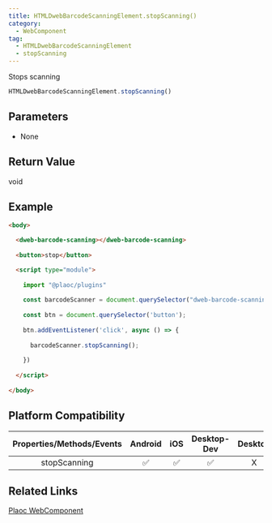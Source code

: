 ```yaml
---
title: HTMLDwebBarcodeScanningElement.stopScanning()
category:
  - WebComponent
tag:
  - HTMLDwebBarcodeScanningElement
  - stopScanning
---
```


Stops scanning

```js
HTMLDwebBarcodeScanningElement.stopScanning()
``` 

## Parameters

  - None
  
## Return Value

  void

## Example

```html
<body>

  <dweb-barcode-scanning></dweb-barcode-scanning>
  
  <button>stop</button>

  <script type="module">
  
    import "@plaoc/plugins"
    
    const barcodeScanner = document.querySelector("dweb-barcode-scanning")!
    
    const btn = document.querySelector('button');
    
    btn.addEventListener('click', async () => {
    
      barcodeScanner.stopScanning();
      
    })
    
  </script>
  
</body>
```

## Platform Compatibility 

| Properties/Methods/Events | Android | iOS | Desktop-Dev | Desktop |
|:-----------------:|:-------:|:---:|:----------:|:-------:|
| stopScanning      | ✅       | ✅   | ✅         | X       |

## Related Links

[Plaoc WebComponent](../index.md)